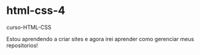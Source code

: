 # html-css-4
 curso-HTML-CSS

 Estou aprendendo a criar sites e agora irei  aprender como gerenciar meus repositorios!
